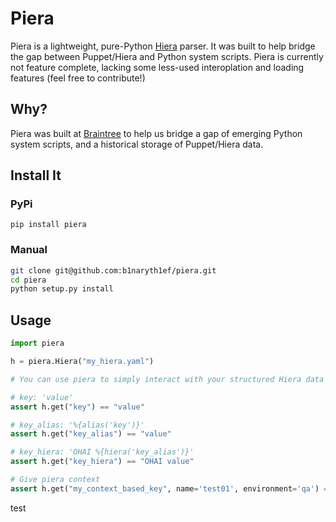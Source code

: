 # Piera
Piera is a lightweight, pure-Python [Hiera](http://docs.puppetlabs.com/hiera/) parser. It was built to help bridge the gap between Puppet/Hiera and Python system scripts. Piera is currently not feature complete, lacking some less-used interoplation and loading features (feel free to contribute!)

## Why?
Piera was built at [Braintree](http://github.com/braintree) to help us bridge a gap of emerging Python system scripts, and a historical storage of Puppet/Hiera data.

## Install It

### PyPi
`pip install piera`

### Manual
```bash
git clone git@github.com:b1naryth1ef/piera.git
cd piera
python setup.py install
```

## Usage
```python
import piera

h = piera.Hiera("my_hiera.yaml")

# You can use piera to simply interact with your structured Hiera data

# key: 'value'
assert h.get("key") == "value"

# key_alias: '%{alias('key')}'
assert h.get("key_alias") == "value"

# key_hiera: 'OHAI %{hiera('key_alias')}'
assert h.get("key_hiera") == "OHAI value"

# Give piera context
assert h.get("my_context_based_key", name='test01', environment='qa') == "context is great!"
```

test
